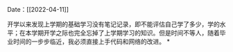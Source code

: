 Date：[[2022-04-11]]

开学以来发现上学期的基础学习没有笔记记录，即不能评估自己学了多少，学的水平；在本学期开学之际也完全忘掉了上学期学习的知识。但是时间不等人，随着毕业时间的一步步临近，我必须直接上手代码和网络的改进。
* 